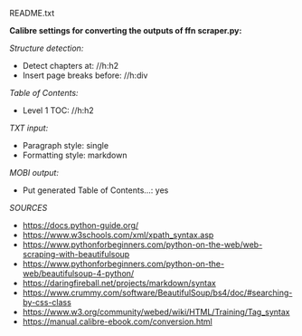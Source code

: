 README.txt

__Calibre settings for converting the outputs of ffn scraper.py:__

_Structure detection:_
* Detect chapters at: //h:h2
* Insert page breaks before: //h:div

_Table of Contents:_
* Level 1 TOC: //h:h2

_TXT input:_
* Paragraph style: single
* Formatting style: markdown

_MOBI output:_
* Put generated Table of Contents...: yes


_SOURCES_
- https://docs.python-guide.org/
- https://www.w3schools.com/xml/xpath_syntax.asp
- https://www.pythonforbeginners.com/python-on-the-web/web-scraping-with-beautifulsoup
- https://www.pythonforbeginners.com/python-on-the-web/beautifulsoup-4-python/
- https://daringfireball.net/projects/markdown/syntax
- https://www.crummy.com/software/BeautifulSoup/bs4/doc/#searching-by-css-class
- https://www.w3.org/community/webed/wiki/HTML/Training/Tag_syntax
- https://manual.calibre-ebook.com/conversion.html